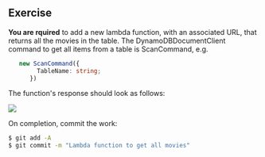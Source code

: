 ## Exercise

__You are rquired__ to add a new lambda function, with an associated URL, that returns all the movies in the table. The DynamoDBDocumentClient command to get all items from a table is ScanCommand, e.g.

~~~ts
   new ScanCommand({
        TableName: string;
      })
~~~

The function's response should look as follows:

![][getall]

On completion, commit the work:
~~~bash
$ git add -A
$ git commit -m "Lambda function to get all movies"
~~~

[getall]: ./img/getall.png
